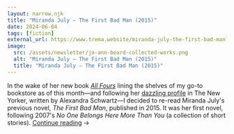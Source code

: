 ```yaml
---
layout: narrow.njk
title: "Miranda July – The First Bad Man (2015)"
date: 2024-06-04
tags: [fiction]
external_url: https://www.trema.website/miranda-july-the-first-bad-man?ref=daniel.pizza
image:
  src: /assets/newsletter/jo-ann-beard-collected-works.png
  alt: "Miranda July – The First Bad Man (2015)"
  title: "Miranda July – The First Bad Man (2015)"
---
```


In the wake of her new book [_All Fours_](https://www.penguinrandomhouse.com/books/639464/all-fours-by-miranda-july/?ref=trema.website "All Fours on Penguin Random House") lining the shelves of my go-to bookstore as of this month—and following her [dazzling profile](https://www.newyorker.com/magazine/2024/05/20/miranda-july-profile?ref=trema.website "Profile of Miranda July in The New Yorker") in The New Yorker, written by Alexandra Schwartz—I decided to re-read Miranda July's previous novel, _The First Bad Man_, published in 2015. It was her first novel, following 2007's _No One Belongs Here More Than You_ (a collection of short stories). <a href="{{ external_url }}" title="Read my recommendation for Every Man for Himself and God Against All by Werner Herzog." rel="external" target="_blank">Continue reading</a> →